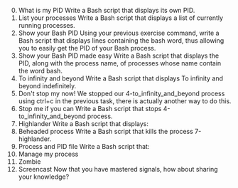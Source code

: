 0. What is my PID
Write a Bash script that displays its own PID.
1. List your processes
Write a Bash script that displays a list of currently running processes.
2. Show your Bash PID
Using your previous exercise command, write a Bash script that displays lines containing the bash word, thus allowing you to easily get the PID of your Bash process.
3. Show your Bash PID made easy
Write a Bash script that displays the PID, along with the process name, of processes whose name contain the word bash.
4. To infinity and beyond
Write a Bash script that displays To infinity and beyond indefinitely.
5. Don't stop my now!
We stopped our 4-to_infinity_and_beyond process using ctrl+c in the previous task, there is actually another way to do this.
6. Stop me if you can
Write a Bash script that stops 4-to_infinity_and_beyond process.
7. Highlander
Write a Bash script that displays:
8. Beheaded process
Write a Bash script that kills the process 7-highlander.
9. Process and PID file
Write a Bash script that:
10. Manage my process
11. Zombie
12. Screencast
Now that you have mastered signals, how about sharing your knowledge?


